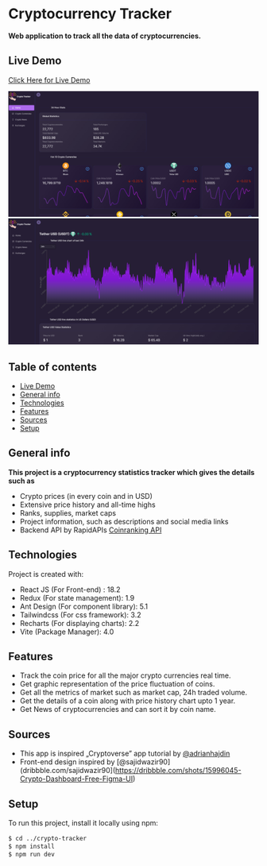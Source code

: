 # Cryptocurrency Tracker
**Web application to track all the data of cryptocurrencies.**

## Live Demo
[Click Here for Live Demo](https://crypto-tracker-fayaz-b.vercel.app)

![Home Page](https://github.com/Fayaz-B/crypto-tracker/blob/main/public/home.png?raw=true)
![Coin Details Page](https://github.com/Fayaz-B/crypto-tracker/blob/main/public/details.png?raw=true)

## Table of contents
* [Live Demo](https://crypto-tracker-fayaz-b.vercel.app)
* [General info](#general-info)
* [Technologies](#technologies)
* [Features](#features)
* [Sources](#sources)
* [Setup](#setup)

## General info
 **This project is a cryptocurrency statistics tracker which gives the details such as**
 - Crypto prices (in every coin and in USD)
 - Extensive price history and all-time highs
 - Ranks, supplies, market caps
 - Project information, such as descriptions and social media links
 - Backend API by RapidAPIs [Coinranking API](https://rapidapi.com/Coinranking/api/coinranking1)
	
## Technologies
Project is created with:
* React JS (For Front-end) : 18.2
* Redux (For state management): 1.9
* Ant Design (For component library): 5.1
* Tailwindcss (For css framework): 3.2
* Recharts (For displaying charts): 2.2
* Vite (Package Manager): 4.0

## Features
- Track the coin price for all the major crypto currencies real time.
- Get graphic representation of the price fluctuation of coins.
- Get all the metrics of market such as market cap, 24h traded volume.
- Get the details of a coin along with price history chart upto 1 year.
- Get News of cryptocurrencies and can sort it by coin name.

## Sources
 - This app is inspired „Cryptoverse” app tutorial by [@adrianhajdin](https://github.com/adrianhajdin/project_cryptoverse)
 - Front-end design inspired by [@sajidwazir90](dribbble.com/sajidwazir90](https://dribbble.com/shots/15996045-Crypto-Dashboard-Free-Figma-UI)
	
## Setup
To run this project, install it locally using npm:

```
$ cd ../crypto-tracker
$ npm install
$ npm run dev
```
